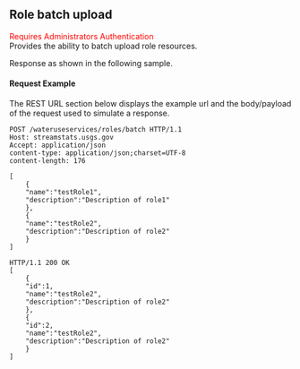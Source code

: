 ## Role batch upload
<span style="color:red">Requires Administrators Authentication</span>    
Provides the ability to batch upload role resources.

Response as shown in the following sample.
#### Request Example
The REST URL section below displays the example url and the body/payload of the request used to simulate a response.

```
POST /wateruseservices/roles/batch HTTP/1.1
Host: streamstats.usgs.gov
Accept: application/json
content-type: application/json;charset=UTF-8
content-length: 176

[
	{
    "name":"testRole1",
    "description":"Description of role1"
	},
	{
    "name":"testRole2",
    "description":"Description of role2"
	}
]
```

```
HTTP/1.1 200 OK
[
	{
	"id":1,
    "name":"testRole2",
    "description":"Description of role2"
	},
	{
	"id":2,
    "name":"testRole2",
    "description":"Description of role2"
	}
]
```